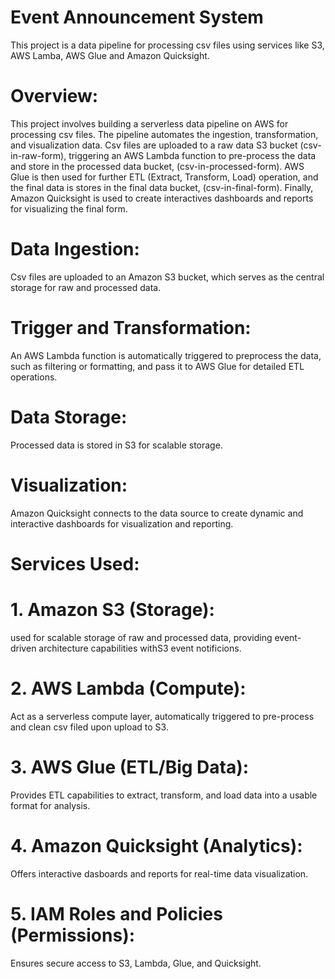 # Event Announcement System
 
This project is a data pipeline for processing csv files using services like S3, AWS Lamba, AWS Glue and Amazon Quicksight.

# Overview:
This project involves building a serverless data pipeline on AWS for processing csv files. The pipeline automates the ingestion, transformation, and visualization data. Csv files are uploaded to a raw data S3 bucket (csv-in-raw-form), triggering an AWS Lambda function to pre-process the data and store in the processed data bucket, (csv-in-processed-form). AWS Glue is then used for further ETL (Extract, Transform, Load) operation, and the final data is stores in the final data bucket, (csv-in-final-form). Finally, Amazon Quicksight is used to create interactives dashboards and reports for visualizing the final form.

# Data Ingestion:
Csv files are uploaded to an Amazon S3 bucket, which serves as the central storage for raw and processed data.

# Trigger and Transformation: 
An AWS Lambda function is automatically triggered to preprocess the data, such as filtering or formatting, and pass it to AWS Glue for detailed ETL operations.

# Data Storage:
Processed data is stored in S3 for scalable storage. 

# Visualization: 
Amazon Quicksight connects to the data source to create dynamic and interactive dashboards for visualization and reporting. 

# Services Used:  

# 1. Amazon S3 (Storage):
used for scalable storage of raw and processed data, providing event-driven architecture capabilities withS3 event notificions.

# 2. AWS Lambda (Compute):
Act as a serverless compute layer, automatically triggered to pre-process and clean csv filed upon upload to S3.

# 3. AWS Glue (ETL/Big Data):
Provides ETL capabilities to extract, transform, and load data into a usable format for analysis.

# 4. Amazon Quicksight (Analytics):
Offers interactive dasboards and reports for real-time data visualization.

# 5. IAM Roles and Policies (Permissions):
Ensures secure access to S3, Lambda, Glue, and Quicksight.
